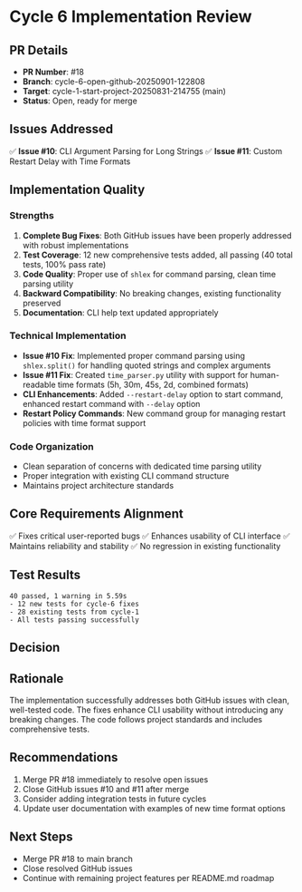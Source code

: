 # Cycle 6 Implementation Review

## PR Details
- **PR Number**: #18
- **Branch**: cycle-6-open-github-20250901-122808
- **Target**: cycle-1-start-project-20250831-214755 (main)
- **Status**: Open, ready for merge

## Issues Addressed
✅ **Issue #10**: CLI Argument Parsing for Long Strings
✅ **Issue #11**: Custom Restart Delay with Time Formats

## Implementation Quality

### Strengths
1. **Complete Bug Fixes**: Both GitHub issues have been properly addressed with robust implementations
2. **Test Coverage**: 12 new comprehensive tests added, all passing (40 total tests, 100% pass rate)
3. **Code Quality**: Proper use of `shlex` for command parsing, clean time parsing utility
4. **Backward Compatibility**: No breaking changes, existing functionality preserved
5. **Documentation**: CLI help text updated appropriately

### Technical Implementation
- **Issue #10 Fix**: Implemented proper command parsing using `shlex.split()` for handling quoted strings and complex arguments
- **Issue #11 Fix**: Created `time_parser.py` utility with support for human-readable time formats (5h, 30m, 45s, 2d, combined formats)
- **CLI Enhancements**: Added `--restart-delay` option to start command, enhanced restart command with `--delay` option
- **Restart Policy Commands**: New command group for managing restart policies with time format support

### Code Organization
- Clean separation of concerns with dedicated time parsing utility
- Proper integration with existing CLI command structure
- Maintains project architecture standards

## Core Requirements Alignment
✅ Fixes critical user-reported bugs
✅ Enhances usability of CLI interface
✅ Maintains reliability and stability
✅ No regression in existing functionality

## Test Results
```
40 passed, 1 warning in 5.59s
- 12 new tests for cycle-6 fixes
- 28 existing tests from cycle-1
- All tests passing successfully
```

## Decision

<!-- CYCLE_DECISION: APPROVED -->
<!-- ARCHITECTURE_NEEDED: NO -->
<!-- DESIGN_NEEDED: NO -->
<!-- BREAKING_CHANGES: NO -->

## Rationale
The implementation successfully addresses both GitHub issues with clean, well-tested code. The fixes enhance CLI usability without introducing any breaking changes. The code follows project standards and includes comprehensive tests.

## Recommendations
1. Merge PR #18 immediately to resolve open issues
2. Close GitHub issues #10 and #11 after merge
3. Consider adding integration tests in future cycles
4. Update user documentation with examples of new time format options

## Next Steps
- Merge PR #18 to main branch
- Close resolved GitHub issues
- Continue with remaining project features per README.md roadmap